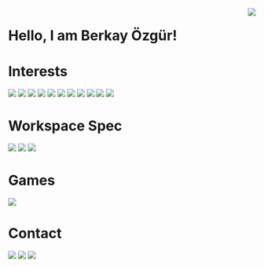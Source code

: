 <img align='right' src="https://github-readme-stats.vercel.app/api?username=brkyzgr&show_icons=true">



# Hello, I am Berkay Özgür! 

# Interests

[![](https://img.shields.io/badge/python-%233776AB.svg?&style=for-the-badge&logo=python&logoColor=white)](https://www.python.org/)
![](https://img.shields.io/badge/html5%20-%23E34F26.svg?&style=for-the-badge&logo=html5&logoColor=white)
[![](https://img.shields.io/badge/django%20-%23092E20.svg?&style=for-the-badge&logo=django&logoColor=white)](www.djangoproject.com)
[![](https://img.shields.io/badge/MongoDB-%234ea94b.svg?&style=for-the-badge&logo=mongodb&logoColor=white)](www.mongodb.com)
[![](https://img.shields.io/badge/sqlite-%2307405e.svg?&style=for-the-badge&logo=sqlite&logoColor=white)](www.sqlite.org/index.html)
[![](https://img.shields.io/badge/unity%20-%23100000.svg?&style=for-the-badge&logo=unity&logoColor=white)](https://unity.com/)
[![](https://img.shields.io/badge/unreal%20engine%20-%23313131.svg?&style=for-the-badge&logo=unreal%20engine&logoColor=white)](https://www.unrealengine.com/en-US/)
[![](https://img.shields.io/badge/JavaScript-F7DF1E?style=for-the-badge&logo=javascript&logoColor=black)](https://www.javascript.com/)
[![](https://img.shields.io/badge/CSS3-1572B6?style=for-the-badge&logo=css3&logoColor=white)](https://developer.mozilla.org/tr/docs/Web/CSS)
[![](https://img.shields.io/badge/Bootstrap-563D7C?style=for-the-badge&logo=bootstrap&logoColor=white)](https://getbootstrap.com/)
[![](https://img.shields.io/badge/Flask-000000?style=for-the-badge&logo=flask&logoColor=white)](https://flask.palletsprojects.com/en/1.1.x/)

# Workspace Spec 

![](https://img.shields.io/badge/windows-lenovo%20legion%20-%230078D6.svg?&style=for-the-badge&logo=windows&logoColor=white)
![](https://img.shields.io/badge/nvidia-gtx1650-%2376B900.svg?&style=for-the-badge&logo=nvidia&logoColor=white)
![](https://img.shields.io/badge/intel-core%20i7%20-%230071C5.svg?&style=for-the-badge&logo=intel&logoColor=white)

# Games

[![](https://img.shields.io/badge/Steam-%23000000.svg?&style=for-the-badge&logo=steam&logoColor=white)](https://steamcommunity.com/id/barberk)



# Contact

[![](https://img.shields.io/badge/linkedin-%230077B5.svg?&style=for-the-badge&logo=linkedin&logoColor=white9)](https://www.linkedin.com/in/berkay-özgür-0a6027200)
[![](https://img.shields.io/badge/github-%23100000.svg?&style=for-the-badge&logo=github&logoColor=white)](https://github.com/brkyzgr)
[![](https://img.shields.io/badge/instagram-%23E4405F.svg?&style=for-the-badge&logo=instagram&logoColor=white)](https://www.instagram.com/berkay.ozgur/)
